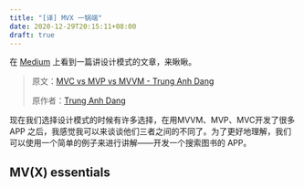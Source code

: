 ```yaml
---
title: "[译] MVX 一锅端"
date: 2020-12-29T20:15:11+08:00
draft: true
---
```


在 [Medium](https://medium.com/) 上看到一篇讲设计模式的文章，来瞅瞅。

<!--more-->

> 原文：[MVC vs MVP vs MVVM - Trung Anh Dang](https://levelup.gitconnected.com/mvc-vs-mvp-vs-mvvm-35e0d4b933b4)
>
> 原作者：[Trung Anh Dang](https://medium.com/@dangtrunganh)

现在我们选择设计模式的时候有许多选择，在用MVVM、MVP、MVC开发了很多 APP 之后，我感觉我可以来谈谈他们三者之间的不同了。为了更好地理解，我们可以使用一个简单的例子来进行讲解——开发一个搜索图书的 APP。

## MV(X) essentials




